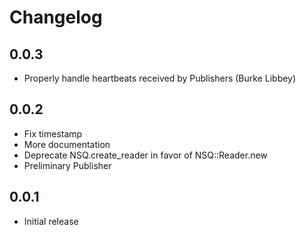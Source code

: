 Changelog
=========

0.0.3
-----

 - Properly handle heartbeats received by Publishers (Burke Libbey)

0.0.2
-----

 - Fix timestamp
 - More documentation
 - Deprecate NSQ.create_reader in favor of NSQ::Reader.new
 - Preliminary Publisher

0.0.1
-----

 - Initial release
